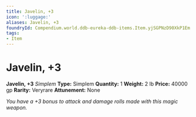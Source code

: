 ```yaml
---
title: Javelin, +3
icon: ':luggage:'
aliases: Javelin, +3
foundryId: Compendium.world.ddb-eureka-ddb-items.Item.yjSGPNzD90XkP1Em
tags:
- Item
---
```


# Javelin, +3

**Javelin, +3**
_Simplem_
**Type:** Simplem
**Quantity:** 1
**Weight:** 2 lb
**Price:** 40000 gp
**Rarity:** Veryrare
**Attunement:** None

*You have a +3 bonus to attack and damage rolls made with this magic weapon.*